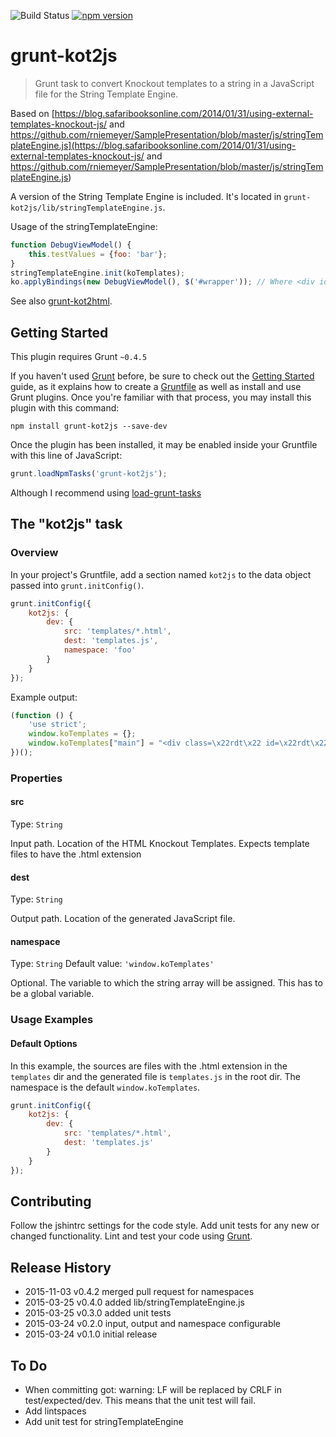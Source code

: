 ![Build Status](https://travis-ci.org/mdvanes/grunt-kot2js.svg?branch=master) [![npm version](https://badge.fury.io/js/grunt-kot2js.svg)](https://badge.fury.io/js/grunt-kot2js)

# grunt-kot2js

> Grunt task to convert Knockout templates to a string in a JavaScript file for the String Template Engine.

Based on [https://blog.safaribooksonline.com/2014/01/31/using-external-templates-knockout-js/ and https://github.com/rniemeyer/SamplePresentation/blob/master/js/stringTemplateEngine.js](https://blog.safaribooksonline.com/2014/01/31/using-external-templates-knockout-js/ and https://github.com/rniemeyer/SamplePresentation/blob/master/js/stringTemplateEngine.js)

A version of the String Template Engine is included. It's located in `grunt-kot2js/lib/stringTemplateEngine.js`.

Usage of the stringTemplateEngine:

```js
function DebugViewModel() {
    this.testValues = {foo: 'bar'};
}
stringTemplateEngine.init(koTemplates);
ko.applyBindings(new DebugViewModel(), $('#wrapper')); // Where <div id="wrapper" data-bind="template: { name: 'TemplateA' }"></div>
```

See also [grunt-kot2html](https://github.com/mdvanes/grunt-kot2html).

## Getting Started
This plugin requires Grunt `~0.4.5`

If you haven't used [Grunt](http://gruntjs.com/) before, be sure to check out the [Getting Started](http://gruntjs.com/getting-started) guide, as it explains how to create a [Gruntfile](http://gruntjs.com/sample-gruntfile) as well as install and use Grunt plugins. Once you're familiar with that process, you may install this plugin with this command:

```shell
npm install grunt-kot2js --save-dev
```

Once the plugin has been installed, it may be enabled inside your Gruntfile with this line of JavaScript:

```js
grunt.loadNpmTasks('grunt-kot2js');
```

Although I recommend using [load-grunt-tasks](https://www.npmjs.com/package/load-grunt-tasks)

## The "kot2js" task

### Overview
In your project's Gruntfile, add a section named `kot2js` to the data object passed into `grunt.initConfig()`.

```js
grunt.initConfig({
    kot2js: {
        dev: {
            src: 'templates/*.html',
            dest: 'templates.js',
            namespace: 'foo'
        }
    }
});
```

Example output:

```js
(function () {
    'use strict';
    window.koTemplates = {};
    window.koTemplates["main"] = "<div class=\x22rdt\x22 id=\x22rdt\x22></div>";
})();
```

### Properties

#### src
Type: `String`

Input path. Location of the HTML Knockout Templates. Expects template files to have the .html extension

#### dest
Type: `String`

Output path. Location of the generated JavaScript file.

#### namespace
Type: `String`
Default value: `'window.koTemplates'`

Optional. The variable to which the string array will be assigned. This has to be a global variable.

### Usage Examples

#### Default Options
In this example, the sources are files with the .html extension in the `templates` dir and the generated file is `templates.js` in the root dir. The namespace is the default `window.koTemplates`.

```js
grunt.initConfig({
    kot2js: {
        dev: {
            src: 'templates/*.html',
            dest: 'templates.js'
        }
    }
});
```

## Contributing
Follow the jshintrc settings for the code style. Add unit tests for any new or changed functionality. Lint and test your code using [Grunt](http://gruntjs.com/).

## Release History

* 2015-11-03    v0.4.2     merged pull request for namespaces
* 2015-03-25    v0.4.0     added lib/stringTemplateEngine.js
* 2015-03-25    v0.3.0     added unit tests
* 2015-03-24    v0.2.0     input, output and namespace configurable
* 2015-03-24    v0.1.0     initial release

## To Do

* When committing got: warning: LF will be replaced by CRLF in test/expected/dev. This means that the unit test will fail.
* Add lintspaces
* Add unit test for stringTemplateEngine
